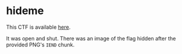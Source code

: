 # hideme

This CTF is available [here](https://play.picoctf.org/practice/challenge/350?category=4&page=1&solved=1).

It was open and shut. There was an image of the flag hidden after the provided PNG's `IEND` chunk.
